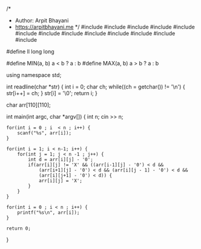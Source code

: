 /*
 *  Author: Arpit Bhayani
 *  https://arpitbhayani.me
 */
#include <cmath>
#include <cstdio>
#include <cstdlib>
#include <climits>
#include <deque>
#include <iostream>
#include <list>
#include <limits>
#include <map>
#include <queue>
#include <set>
#include <stack>
#include <vector>

#define ll long long

#define MIN(a, b) a < b ? a : b
#define MAX(a, b) a > b ? a : b

using namespace std;

int readline(char *str) {
    int i = 0;
    char ch;
    while((ch = getchar()) != '\n') {
        str[i++] = ch;
    }
    str[i] = '\0';
    return i;
}

char arr[110][110];

int main(int argc, char *argv[]) {
    int n;
    cin >> n;

    for(int i = 0 ; i  < n ; i++) {
        scanf("%s", arr[i]);
    }

    for(int i = 1; i < n-1; i++) {
        for(int j = 1; j < n -1 ; j++) {
            int d = arr[i][j] - '0';
            if(arr[i][j] != 'X' && ((arr[i-1][j] - '0') < d &&
                (arr[i+1][j] - '0') < d && (arr[i][j - 1] - '0') < d &&
                (arr[i][j+1] - '0') < d)) {
                arr[i][j] = 'X';
            }
        }
    }

    for(int i = 0 ; i < n ; i++) {
        printf("%s\n", arr[i]);
    }

    return 0;
}
